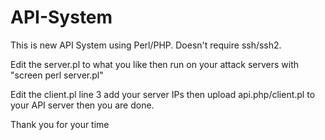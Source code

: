 # API-System
This is new API System using Perl/PHP.
Doesn't require ssh/ssh2.

Edit the server.pl to what you like then run on your attack servers with "screen perl server.pl"

Edit the client.pl line 3 add your server IPs then upload api.php/client.pl to your API server then you are done.

Thank you for your time
